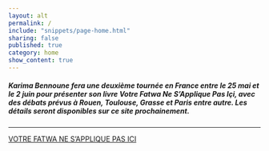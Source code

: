 ```yaml
---
layout: alt
permalink: /
include: "snippets/page-home.html"
sharing: false
published: true
category: home
show_content: true
---
```



##### Karima Bennoune fera une deuxième tournée en France entre le 25 mai et le 2 juin pour présenter son livre Votre Fatwa Ne S’Applique Pas Içi, avec des débats  prévus à Rouen, Toulouse, Grasse et Paris entre autre.  Les détails seront disponibles sur ce site prochainement.

---

[VOTRE FATWA NE S’APPLIQUE PAS ICI](/en-francais/)
